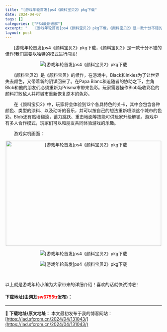 ```yaml
---
title: "[游戏年轮首发]ps4《颜料宝贝2》pkg下载"
date: 2024-04-07
tags: []
categories: ["PS4最新破解"]
excerpt: "　　[游戏年轮首发]ps4《颜料宝贝2》pkg下载，《颜料宝贝2》是一款十分不错的佳作!我们需要以独特的模式进行闯关! 　　《颜料宝贝2》是《颜料宝贝》的续作，在游戏中，Black和Inkies为了让世界失去颜色，又带着新的阴谋回来了。在Papa Blanc和追随者的协助之下，主角Blob和他的朋友&hellip;"
layout: post
---
```


 <p>　　[游戏年轮首发]ps4《颜料宝贝2》pkg下载，《颜料宝贝2》是一款十分不错的佳作!我们需要以独特的模式进行闯关!</p> <p align="center"><img border="0" src="https://lad.sfcrom.cn/wp-content/uploads/2024/04/20240407_6612761d1dd07.webp" alt="[游戏年轮首发]ps4《颜料宝贝2》pkg下载" /></p> <p>　　《颜料宝贝2》是《颜料宝贝》的续作，在游戏中，Black和Inkies为了让世界失去颜色，又带着新的阴谋回来了。在Papa Blanc和追随者的协助之下，主角Blob和他的朋友们必须重新为Prisma市带来色彩。玩家需要操作Blob吸收彩色的颜料打败敌人并将城市重新恢复原本的色彩。</p> <p>　　在《颜料宝贝2》中，玩家将会体验到12个各具特色的关卡，其中会包含各种颜色、类型的涂料、以及动听的音乐，并可以按自己的想法重新喷涂这个城市的色彩。Blob还有贴墙翻滚，蓄力跳跃、重击地面等技能可供玩家升级解锁。游戏中有多人合作模式，玩家们可以和朋友共同体验游戏的乐趣。</p> <p>　　游戏实机画面：</p> <p align="center"><img src="https://lad.sfcrom.cn/wp-content/uploads/2024/04/20240407_6612761d7fb5f.webp" style="border-top: 0px solid; height: 338px; border-right: 0px solid; width: 500px; border-bottom: 0px solid; border-left: 0px solid" alt="[游戏年轮首发]ps4《颜料宝贝2》pkg下载" /></p> <p align="center"><img border="0" src="https://lad.sfcrom.cn/wp-content/uploads/2024/04/20240407_6612761dd9571.webp" alt="[游戏年轮首发]ps4《颜料宝贝2》pkg下载" /></p> <p align="center"><img border="0" src="https://lad.sfcrom.cn/wp-content/uploads/2024/04/20240407_6612761e3b074.webp" alt="[游戏年轮首发]ps4《颜料宝贝2》pkg下载" /></p> <p>&nbsp;</p> <p>以上就是游戏年轮小编为大家带来的详细介绍！喜欢的话就快试试吧！</p> <p><h4>下载地址(由网友<font color="red">sw6755tr</font>发布)：</h4></p> 

---
📖 **下载地址/原文地址：** 本文最初发布于我的博客网站：[https://lad.sfcrom.cn/2024/04/131043/](https://lad.sfcrom.cn/2024/04/131043/)
